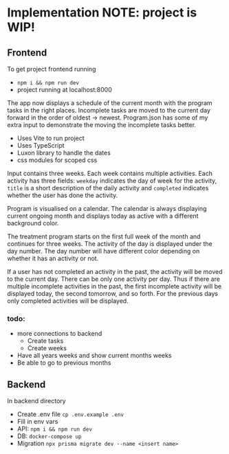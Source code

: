 # Implementation NOTE: project is WIP!

## Frontend
To get project frontend running

- `npm i && npm run dev`
- project running at localhost:8000

The app now displays a schedule of the current month with the program tasks in the right places. Incomplete tasks are
moved to the current day forward in the order of oldest -> newest. Program.json has some of my extra input to
demonstrate the moving the incomplete tasks better.

- Uses Vite to run project
- Uses TypeScript
- Luxon library to handle the dates
- css modules for scoped css

Input contains three weeks. Each week contains multiple activities. Each activity has three fields: `weekday` indicates
the day of week for the activity, `title` is a short description of the daily activity and `completed` indicates whether
the user has done the activity.

Program is visualised on a calendar. The calendar is always displaying current ongoing month and displays
today as active with a different background color.

The treatment program starts on the first full week of the month and continues for three weeks. The activity of the day
is displayed under the day number. The day number will have different color depending on whether it has an activity or
not.

If a user has not completed an activity in the past, the activity will be moved to the current day. There can be only
one activity per day. Thus if there are multiple incomplete activities in the past, the first incomplete activity will
be displayed today, the second tomorrow, and so forth. For the previous days only completed activities will be
displayed.

### todo:
- more connections to backend
  - Create tasks
  - Create weeks
- Have all years weeks and show current months weeks
- Be able to go to previous months

## Backend
In backend directory
- Create .env file `cp .env.example .env`
- Fill in env vars
- API: `npm i && npm run dev`
- DB: `docker-compose up`
- Migration `npx prisma migrate dev --name <insert name>`

